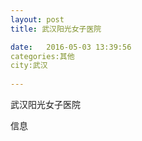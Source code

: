 ```yaml
--- 
layout: post 
title: 武汉阳光女子医院

date:   2016-05-03 13:39:56 
categories:其他  
city:武汉
  
--- 
```

   
武汉阳光女子医院

信息

